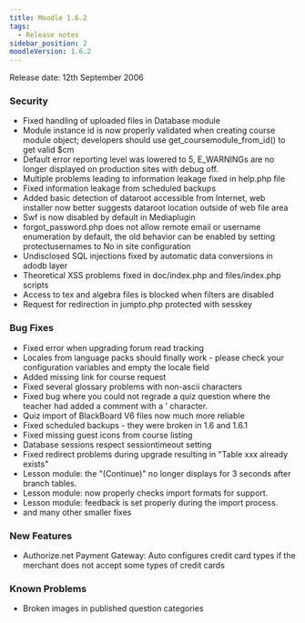 ```yaml
---
title: Moodle 1.6.2
tags:
  - Release notes
sidebar_position: 2
moodleVersion: 1.6.2
---
```

Release date: 12th September 2006

### Security

- Fixed handling of uploaded files in Database module
- Module instance id is now properly validated when creating course module object; developers should use get_coursemodule_from_id() to get valid $cm
- Default error reporting level was lowered to 5, E_WARNINGs are no longer displayed on production sites with debug off.
- Multiple problems leading to information leakage fixed in help.php file
- Fixed information leakage from scheduled backups
- Added basic detection of dataroot accessible from Internet, web installer now better suggests dataroot location outside of web file area
- Swf is now disabled by default in Mediaplugin
- forgot_password.php does not allow remote email or username enumeration by default, the old behavior can be enabled by setting protectusernames to No in site configuration
- Undisclosed SQL injections fixed by automatic data conversions in adodb layer
- Theoretical XSS problems fixed in doc/index.php and files/index.php scripts
- Access to tex and algebra files is blocked when filters are disabled
- Request for redirection in jumpto.php protected with sesskey

### Bug Fixes

- Fixed error when upgrading forum read tracking
- Locales from language packs should finally work - please check your configuration variables and empty the locale field
- Added missing link for course request
- Fixed several glossary problems with non-ascii characters
- Fixed bug where you could not regrade a quiz question where the teacher had added a comment with a ' character.
- Quiz import of BlackBoard V6 files now much more reliable
- Fixed scheduled backups - they were broken in 1.6 and 1.6.1
- Fixed missing guest icons from course listing
- Database sessions respect sessiontimeout setting
- Fixed redirect problems during upgrade resulting in "Table xxx already exists"
- Lesson module: the "(Continue)" no longer displays for 3 seconds after branch tables.
- Lesson module: now properly checks import formats for support.
- Lesson module: feedback is set properly during the import process.
- and many other smaller fixes

### New Features

- Authorize.net Payment Gateway: Auto configures credit card types if the merchant does not accept some types of credit cards

### Known Problems

- Broken images in published question categories
